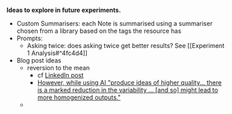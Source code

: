 
**Ideas to explore in future experiments.**

* Custom Summarisers: each Note is summarised using a summariser chosen from a library based on the tags the resource has
* Prompts: 
	* Asking twice: does asking twice get better results? See [[Experiment 1 Analysis#^4fc4d4]]
* Blog post ideas
	* reversion to the mean 
		* cf [LinkedIn post](https://www.linkedin.com/analytics/post-summary/urn:li:activity:7122652868104314881/)
		* [However, while using AI "produce ideas of higher quality... there is a marked reduction in the variability ... [and so] might lead to more homogenized outputs."](https://myhub.ai/items/navigating-the-jagged-technological-frontier-field-experimental-evidence-of-the-effects-of-ai-on-knowledge-worker-productivity-and-quality)
	* 